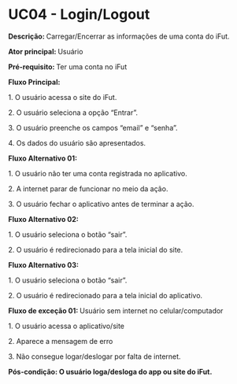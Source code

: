 # UC04 - Login/Logout

<p class = "text-justify"><b>Descrição: </b>            Carregar/Encerrar as informações de uma conta do iFut.
</p>
<p class = "text-justify"><b>Ator principal: </b>Usuário</p>
<p class = "text-justify"><b>Pré-requisito: </b>Ter uma conta no iFut</p>
<b>Fluxo Principal:</b><p class = "text-justify"></p>
<p>1. O usuário acessa o site do iFut.</p>
<p>2. O usuário seleciona a opção “Entrar”.</p>
<p>3. O usuário preenche os campos “email” e “senha”.</p>
<p>4. Os dados do usuário são apresentados.</p>

<b>Fluxo Alternativo 01:</b><p class = "text-justify"></p>
<p>1. O usuário não ter uma conta registrada no aplicativo.</p>
<p>2. A internet parar de funcionar no meio da ação.</p>
<p>3. O usuário fechar o aplicativo antes de terminar a ação.</p>

<b>Fluxo Alternativo 02:</b><p class = "text-justify"></p>
<p>1. O usuário seleciona o botão “sair”.</p>
<p>2. O usuário é redirecionado para a tela inicial do site.</p>

<b>Fluxo Alternativo 03:</b><p class = "text-justify"></p>
<p>1. O usuário seleciona o botão “sair”.</p>
<p>2. O usuário é redirecionado para a tela inicial do aplicativo.</p>



<b>Fluxo de exceção 01: </b>Usuário sem internet no celular/computador
<p class = "text-justify">1. O usuário acessa o aplicativo/site</p>
<p class = "text-justify">2. Aparece a mensagem de erro</p>
<p class = "text-justify">3. Não consegue logar/deslogar por falta de internet.</p>
<p><b>Pós-condição: O usuário loga/desloga do app ou site do iFut.</b></p>